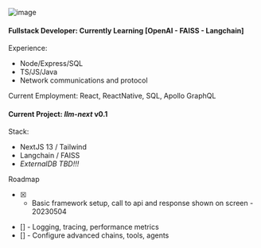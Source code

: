 ![image](https://user-images.githubusercontent.com/132242994/236126087-79b4b7f1-eab1-4b6b-a027-463b9bfe8c7b.png)

#### Fullstack Developer: Currently Learning [OpenAI - FAISS - Langchain]
Experience:
- Node/Express/SQL
- TS/JS/Java
- Network communications and protocol

Current Employment:
React, ReactNative, SQL, Apollo GraphQL

#### Current Project: _llm-next_ v0.1
Stack:
- NextJS 13 / Tailwind
- Langchain / FAISS
- _ExternalDB TBD!!!_

Roadmap
- [X] - Basic framework setup, call to api and response shown on screen - 20230504
- [] - Logging, tracing, performance metrics
- [] - Configure advanced chains, tools, agents
